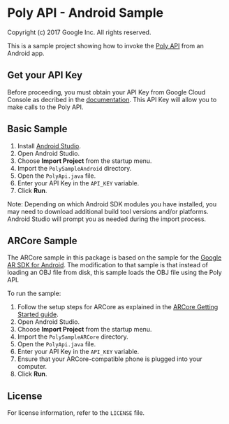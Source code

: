 # Poly API - Android Sample

Copyright (c) 2017 Google Inc. All rights reserved.

This is a sample project showing how to invoke the
[Poly API](https://developers.google.com/poly) from
an Android app.

## Get your API Key

Before proceeding, you must obtain your API Key from Google Cloud Console
as decribed in the [documentation](https://developers.google.com/poly/develop).
This API Key will allow you to make calls to the Poly API.

## Basic Sample

1. Install [Android Studio](https://developer.android.com/studio/index.html).
1. Open Android Studio.
1. Choose **Import Project** from the startup menu.
1. Import the `PolySampleAndroid` directory.
1. Open the `PolyApi.java` file.
1. Enter your API Key in the `API_KEY` variable.
1. Click **Run**.

Note: Depending on which Android SDK modules you have installed, you may need
to download additional build tool versions and/or platforms. Android Studio
will prompt you as needed during the import process.

## ARCore Sample

The ARCore sample in this package is based on the sample for the
[Google AR SDK for Android](https://github.com/google-ar/arcore-android-sdk).
The modification to that sample is that instead of loading an OBJ file from
disk, this sample loads the OBJ file using the Poly API.

To run the sample:

1. Follow the setup steps for ARCore as explained in the
   [ARCore Getting Started guide](https://developers.google.com/ar/develop/java/getting-started).
1. Open Android Studio.
1. Choose **Import Project** from the startup menu.
1. Import the `PolySampleARCore` directory.
1. Open the `PolyApi.java` file.
1. Enter your API Key in the `API_KEY` variable.
1. Ensure that your ARCore-compatible phone is plugged into your computer.
1. Click **Run**.

## License

For license information, refer to the `LICENSE` file.

